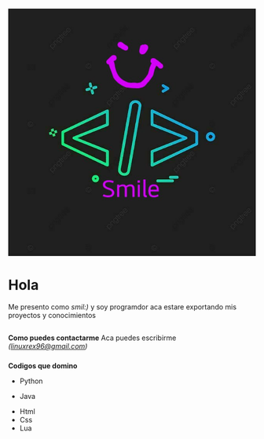 ![Caption](https://github.com/io9608/io9608/blob/main/Banner/8b008de4595465e36bb0b3be9df91d1d~2.jpg)
# **Hola**
Me presento como *smil:)* y soy programdor aca estare exportando mis proyectos y conocimientos
##
**Como puedes contactarme**
Aca puedes escribirme *(linuxrex96@gmail.com)*
###
**Codigos que domino**
* Python
[^1]: *Llevo 3 años aprendiendo y desarrollando en el mismo*
* Java
[^1]: *tengo una experiencia en el mismo de 3 años* 
* Html
* Css
* Lua


